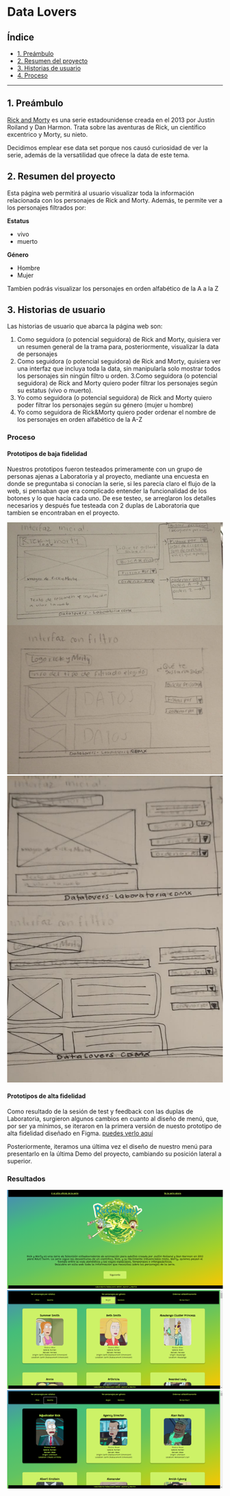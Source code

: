 # Data Lovers

## Índice

* [1. Preámbulo](#1-preámbulo)
* [2. Resumen del proyecto](#2-resumen-del-proyecto)
* [3. Historias de usuario](#3-historias-de-usuario)
* [4. Proceso](#4-proceso)

***

## 1. Preámbulo

[Rick and Morty](https://rickandmorty.com/) es una serie estadounidense creada en el 2013 por Justin Roiland y Dan Harmon.
Trata sobre las aventuras de Rick, un científico excentrico y Morty, su nieto. 

Decidimos emplear ese data set porque nos causó curiosidad de ver la serie, además de la versatilidad que ofrece la data de este tema. 

## 2. Resumen del proyecto
Esta página web permitirá al usuario visualizar toda la información relacionada con los personajes de Rick and Morty. 
Además, te permite ver a los personajes filtrados por:

**Estatus**
- vivo 
- muerto

**Género**
- Hombre
- Mujer

Tambien podrás visualizar los personajes en orden alfabético de la A a la Z


## 3. Historias de usuario

Las historias de usuario que abarca la página web son:
1. Como seguidora (o potencial seguidora) de Rick and Morty, quisiera ver un resumen general de la trama para, posteriormente, visualizar la data de personajes
2. Como seguidora (o potencial seguidora) de Rick and Morty, quisiera ver una interfaz que incluya toda la data, sin manipularla solo mostrar todos los personajes sin ningún filtro u orden.
3.Como seguidora (o potencial seguidora) de Rick and Morty quiero poder filtrar los personajes según su estatus (vivo o muerto).
4. Yo como seguidora (o potencial seguidora) de Rick and Morty quiero poder filtrar los personajes según su género (mujer u hombre)
5. Yo como seguidora de Rick&Morty quiero poder ordenar el nombre de los personajes en orden alfabético de la A-Z



### Proceso
#### Prototipos de baja fidelidad
Nuestros prototipos fueron testeados primeramente con un grupo de personas ajenas a Laboratoria y al proyecto, mediante una encuesta en donde se preguntaba si conocían la serie, si les parecía claro el flujo de la web, si pensaban que era complicado entender la funcionalidad de los botones y lo que hacía cada uno. De ese testeo, se arreglaron los detalles necesarios y después fue testeada con 2 duplas de Laboratoria que tambien se encontraban en el proyecto. 

<img src="/README/prototipo.png" alt="Primer prototipo"/>
<img src="/README/segundoprototipo.jpg" alt="Segundo prototipo"/>


#### Prototipos de alta fidelidad
Como resultado de la sesión de test y feedback con las duplas de Laboratoria, surgieron algunos cambios en cuanto al diseño de menú, que, por ser ya mínimos, se iteraron en la primera versión de nuesto prototipo de alta fidelidad diseñado en Figma. [puedes verlo aquí](https://www.figma.com/file/rmiMSJjHgkZPMUMm5oX3yW/Rick%26Morty?node-id=0%3A1)

Posteriormente, iteramos una última vez el diseño de nuestro menú para presentarlo en la última Demo del proyecto, cambiando su posición lateral a superior.  
  

### Resultados
![pantallaprincipal](README/final1.png)
![data](README/final2.png)
![datamuertos](README/final-3.png)
